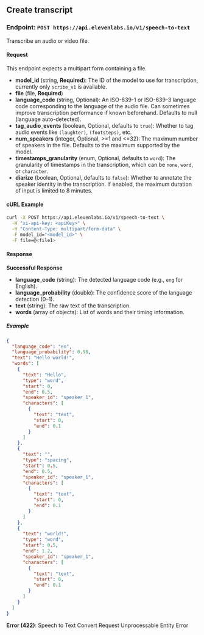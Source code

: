 ## Create transcript

### Endpoint: `POST https://api.elevenlabs.io/v1/speech-to-text`

Transcribe an audio or video file.

#### Request

This endpoint expects a multipart form containing a file.

- **model_id** (string, **Required**): The ID of the model to use for transcription, currently only `scribe_v1` is available.
- **file** (file, **Required**)
- **language_code** (string, Optional): An ISO-639-1 or ISO-639-3 language code corresponding to the language of the audio file. Can sometimes improve transcription performance if known beforehand. Defaults to null (language auto-detected).
- **tag_audio_events** (boolean, Optional, defaults to `true`): Whether to tag audio events like `(laughter)`, `(footsteps)`, etc.
- **num_speakers** (integer, Optional, >=1 and <=32): The maximum number of speakers in the file. Defaults to the maximum supported by the model.
- **timestamps_granularity** (enum, Optional, defaults to `word`): The granularity of timestamps in the transcription, which can be `none`, `word`, or `character`.
- **diarize** (boolean, Optional, defaults to `false`): Whether to annotate the speaker identity in the transcription. If enabled, the maximum duration of input is limited to 8 minutes.

#### cURL Example

```bash
curl -X POST https://api.elevenlabs.io/v1/speech-to-text \
  -H "xi-api-key: <apiKey>" \
  -H "Content-Type: multipart/form-data" \
  -F model_id="<model_id>" \
  -F file=@<file1>
```

#### Response

**Successful Response**

- **language_code** (string): The detected language code (e.g., `eng` for English).
- **language_probability** (double): The confidence score of the language detection (0–1).
- **text** (string): The raw text of the transcription.
- **words** (array of objects): List of words and their timing information.

##### Example

```json
{
  "language_code": "en",
  "language_probability": 0.98,
  "text": "Hello world!",
  "words": [
    {
      "text": "Hello",
      "type": "word",
      "start": 0,
      "end": 0.5,
      "speaker_id": "speaker_1",
      "characters": [
        {
          "text": "text",
          "start": 0,
          "end": 0.1
        }
      ]
    },
    {
      "text": "",
      "type": "spacing",
      "start": 0.5,
      "end": 0.5,
      "speaker_id": "speaker_1",
      "characters": [
        {
          "text": "text",
          "start": 0,
          "end": 0.1
        }
      ]
    },
    {
      "text": "world!",
      "type": "word",
      "start": 0.5,
      "end": 1.2,
      "speaker_id": "speaker_1",
      "characters": [
        {
          "text": "text",
          "start": 0,
          "end": 0.1
        }
      ]
    }
  ]
}
```

**Error (422)**: Speech to Text Convert Request Unprocessable Entity Error